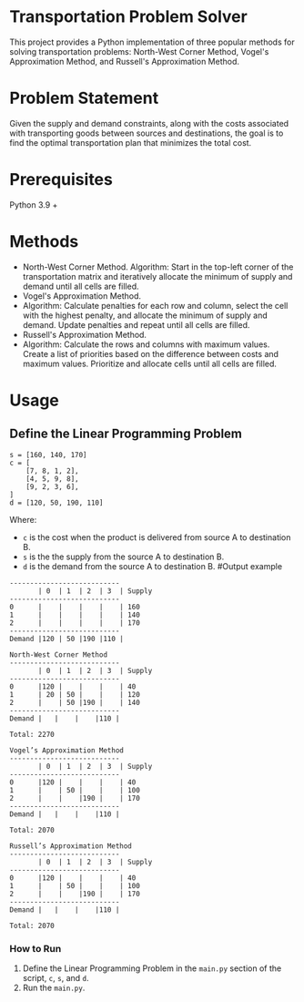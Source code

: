 # Transportation Problem Solver
This project provides a Python implementation of three popular methods for solving transportation problems: North-West Corner Method, Vogel's Approximation Method, and Russell's Approximation Method.
# Problem Statement
Given the supply and demand constraints, along with the costs associated with transporting goods between sources and destinations, the goal is to find the optimal transportation plan that minimizes the total cost.
# Prerequisites
Python 3.9 +
# Methods
- North-West Corner Method. Algorithm: Start in the top-left corner of the transportation matrix and iteratively allocate the minimum of supply and demand until all cells are filled.
- Vogel's Approximation Method.
- Algorithm: Calculate penalties for each row and column, select the cell with the highest penalty, and allocate the minimum of supply and demand. Update penalties and repeat until all cells are filled.
- Russell's Approximation Method.
- Algorithm: Calculate the rows and columns with maximum values. Create a list of priorities based on the difference between costs and maximum values. Prioritize and allocate cells until all cells are filled.
# Usage
## Define the Linear Programming Problem
```
s = [160, 140, 170]
c = [
    [7, 8, 1, 2],
    [4, 5, 9, 8],
    [9, 2, 3, 6],
]
d = [120, 50, 190, 110]
```
Where:
- `c` is the cost when the product is delivered from source A to destination B.
- `s` is the the supply from the source A to destination B.
- `d` is the demand from the source A to destination B.
#Output example
```  Initial Transportation Table
---------------------------
       | 0  | 1  | 2  | 3  | Supply
---------------------------
0      |    |    |    |    | 160
1      |    |    |    |    | 140
2      |    |    |    |    | 170
---------------------------
Demand |120 | 50 |190 |110 |

North-West Corner Method
---------------------------
       | 0  | 1  | 2  | 3  | Supply
---------------------------
0      |120 |    |    |    | 40
1      | 20 | 50 |    |    | 120
2      |    | 50 |190 |    | 140
---------------------------
Demand |   |    |    |110 |

Total: 2270

Vogel’s Approximation Method
---------------------------
       | 0  | 1  | 2  | 3  | Supply
---------------------------
0      |120 |    |    |    | 40
1      |    | 50 |    |    | 100
2      |    |    |190 |    | 170
---------------------------
Demand |   |    |    |110 |

Total: 2070

Russell’s Approximation Method
---------------------------
       | 0  | 1  | 2  | 3  | Supply
---------------------------
0      |120 |    |    |    | 40
1      |    | 50 |    |    | 100
2      |    |    |190 |    | 170
---------------------------
Demand |   |    |    |110 |

Total: 2070
```
### How to Run

1. Define the Linear Programming Problem in the `main.py` section of the script, `c`, `s`, and `d`.
2. Run the `main.py`.
